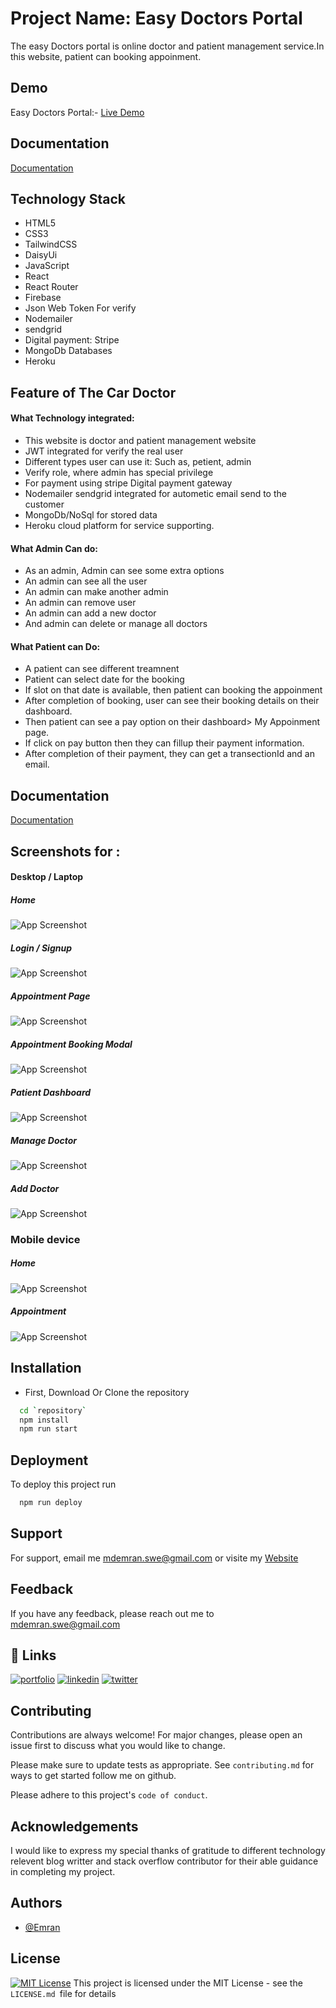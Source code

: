 

# Project Name: Easy Doctors Portal

The easy Doctors portal is online doctor and patient management service.In this website, patient can booking appoinment.







## Demo
Easy Doctors Portal:-
[Live Demo](https://easy-doctors-portal.web.app/)

## Documentation

[Documentation](https://drive.google.com/file/d/1Va1q5kJcqxa0fa8d39YZBxcf7eLY6xJf/view?usp=sharing)

## Technology Stack
* HTML5
* CSS3
* TailwindCSS
* DaisyUi
* JavaScript
* React
* React Router
* Firebase
* Json Web Token For verify
* Nodemailer
* sendgrid
* Digital payment: Stripe
* MongoDb Databases
* Heroku 
## Feature of The Car Doctor
#### What Technology integrated:
* This website is doctor and patient management website
* JWT integrated for verify the real user
* Different types user can use it: Such as, petient, admin
* Verify role, where admin has special privilege
* For payment using stripe Digital payment gateway
* Nodemailer sendgrid integrated for autometic email send to the customer
* MongoDb/NoSql for stored data
* Heroku cloud platform for service supporting.

#### What Admin Can do:
- As an admin, Admin can see some extra options
- An admin can see all the user 
- An admin can make another admin
- An admin can remove user
- An admin can add a new doctor 
- And admin can delete or manage all doctors


#### What Patient can Do:
- A patient can see different treamnent
- Patient can select date for the booking
- If slot on that date is available, then patient can booking the appoinment
- After completion of booking, user can see their booking details on their dashboard.
- Then patient can see a pay option on their dashboard> My Appoinment page.
- If click on pay button then they can fillup their payment information.
- After completion of their payment, they can get a transectionId and an email.
## Documentation

[Documentation](https://github.com/EmranSWE/easy-doctors-portal-client/blob/main/README.md)

## Screenshots for :
#### Desktop / Laptop

##### Home
![App Screenshot](https://i.ibb.co/3khpZKT/screencapture-easy-doctors-portal-web-app-2022-11-26-01-25-26.png)
##### Login / Signup
![App Screenshot](https://i.ibb.co/h9N0TjC/screencapture-easy-doctors-portal-web-app-login-2022-11-26-01-26-29.png)

##### Appointment Page
![App Screenshot](https://i.ibb.co/C8ks521/screencapture-easy-doctors-portal-web-app-appointment-2022-11-26-01-28-29.png)

##### Appointment Booking Modal
![App Screenshot](https://i.ibb.co/VCfm61B/Screenshot88.png)

##### Patient Dashboard
![App Screenshot](https://i.ibb.co/mz7S6WM/screencapture-easy-doctors-portal-web-app-dashboard-2022-11-26-01-33-43.png)

##### Manage Doctor 
![App Screenshot](https://i.ibb.co/gvtxRgG/screencapture-easy-doctors-portal-web-app-dashboard-manage-Doctor-2022-11-26-01-35-33.png)

##### Add Doctor 
![App Screenshot](https://i.ibb.co/jH3C9mc/screencapture-easy-doctors-portal-web-app-dashboard-add-Doctor-2022-11-26-01-37-04.png)

### Mobile device
##### Home
![App Screenshot](https://i.ibb.co/Mp8BTZ4/screencapture-easy-doctors-portal-web-app-2022-11-26-01-38-03.png)

##### Appointment
![App Screenshot](https://i.ibb.co/zPqZ5K6/screencapture-easy-doctors-portal-web-app-appointment-2022-11-26-01-38-47.png)


## Installation
- First, Download Or Clone the repository

```bash
  cd `repository`
  npm install 
  npm run start
```

## Deployment

To deploy this project run

```bash
  npm run deploy
```


## Support

For support, email me mdemran.swe@gmail.com or visite my  [Website](https://emran-portfolio.web.app/)


## Feedback

If you have any feedback, please reach out me to
mdemran.swe@gmail.com


## 🔗 Links
[![portfolio](https://img.shields.io/badge/my_portfolio-000?style=for-the-badge&logo=ko-fi&logoColor=white)](https://emran-portfolio.web.app/)
[![linkedin](https://img.shields.io/badge/linkedin-0A66C2?style=for-the-badge&logo=linkedin&logoColor=white)](https://www.linkedin.com/in/emran2k18/)
[![twitter](https://img.shields.io/badge/twitter-1DA1F2?style=for-the-badge&logo=twitter&logoColor=white)](https://twitter.com/EmranSwe)


## Contributing

Contributions are always welcome!
For major changes, please open an issue first to discuss what you would like to change.

Please make sure to update tests as appropriate.
See `contributing.md` for ways to get started follow me on github.

Please adhere to this project's `code of conduct`.
## Acknowledgements

I would like to express my special thanks of gratitude to different technology relevent blog writter and stack overflow contributor for their able guidance in completing my project.


## Authors

- [@Emran](https://github.com/EmranSWE)


## License

[![MIT License](https://img.shields.io/badge/License-MIT-green.svg)](https://choosealicense.com/licenses/mit/) This project is licensed under the MIT License - see the `LICENSE.md `file for details


